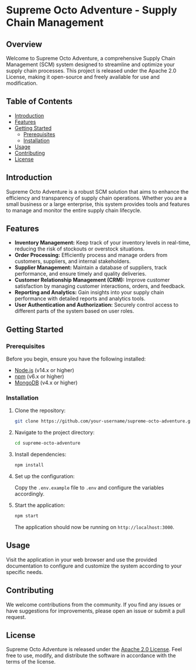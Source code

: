 # Supreme Octo Adventure - Supply Chain Management

## Overview

Welcome to Supreme Octo Adventure, a comprehensive Supply Chain Management (SCM) system designed to streamline and optimize your supply chain processes. This project is released under the Apache 2.0 License, making it open-source and freely available for use and modification.

## Table of Contents

- [Introduction](#introduction)
- [Features](#features)
- [Getting Started](#getting-started)
  - [Prerequisites](#prerequisites)
  - [Installation](#installation)
- [Usage](#usage)
- [Contributing](#contributing)
- [License](#license)

## Introduction

Supreme Octo Adventure is a robust SCM solution that aims to enhance the efficiency and transparency of supply chain operations. Whether you are a small business or a large enterprise, this system provides tools and features to manage and monitor the entire supply chain lifecycle.

## Features

- **Inventory Management:** Keep track of your inventory levels in real-time, reducing the risk of stockouts or overstock situations.
- **Order Processing:** Efficiently process and manage orders from customers, suppliers, and internal stakeholders.
- **Supplier Management:** Maintain a database of suppliers, track performance, and ensure timely and quality deliveries.
- **Customer Relationship Management (CRM):** Improve customer satisfaction by managing customer interactions, orders, and feedback.
- **Reporting and Analytics:** Gain insights into your supply chain performance with detailed reports and analytics tools.
- **User Authentication and Authorization:** Securely control access to different parts of the system based on user roles.

## Getting Started

### Prerequisites

Before you begin, ensure you have the following installed:

- [Node.js](https://nodejs.org/) (v14.x or higher)
- [npm](https://www.npmjs.com/) (v6.x or higher)
- [MongoDB](https://www.mongodb.com/) (v4.x or higher)

### Installation

1. Clone the repository:

   ```bash
   git clone https://github.com/your-username/supreme-octo-adventure.git
   ```

2. Navigate to the project directory:

   ```bash
   cd supreme-octo-adventure
   ```

3. Install dependencies:

   ```bash
   npm install
   ```

4. Set up the configuration:

   Copy the `.env.example` file to `.env` and configure the variables accordingly.

5. Start the application:

   ```bash
   npm start
   ```

   The application should now be running on `http://localhost:3000`.

## Usage

Visit the application in your web browser and use the provided documentation to configure and customize the system according to your specific needs.

## Contributing

We welcome contributions from the community. If you find any issues or have suggestions for improvements, please open an issue or submit a pull request.

## License

Supreme Octo Adventure is released under the [Apache 2.0 License](LICENSE). Feel free to use, modify, and distribute the software in accordance with the terms of the license.
